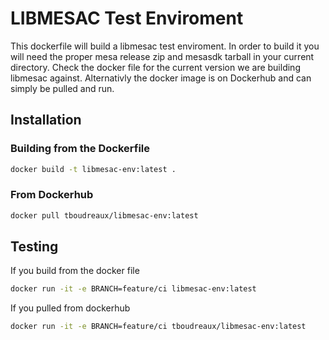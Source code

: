 # LIBMESAC Test Enviroment
This dockerfile will build a libmesac test enviroment. In order to build it you
will need the proper mesa release zip and mesasdk tarball in your current
directory. Check the docker file for the current version we are building
libmesac against. Alternativly the docker image is on Dockerhub and can simply be
pulled and run.

## Installation
### Building from the Dockerfile
```bash
docker build -t libmesac-env:latest .
```

### From Dockerhub
```bash
docker pull tboudreaux/libmesac-env:latest
```

## Testing
If you build from the docker file
```bash
docker run -it -e BRANCH=feature/ci libmesac-env:latest
```

If you pulled from dockerhub
```bash
docker run -it -e BRANCH=feature/ci tboudreaux/libmesac-env:latest
```

